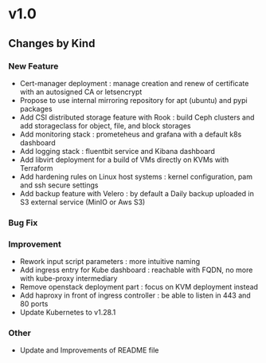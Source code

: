 # v1.0

## Changes by Kind

### New Feature

- Cert-manager deployment : manage creation and renew of certificate with an autosigned CA or letsencrypt
- Propose to use internal mirroring repository for apt (ubuntu) and pypi packages
- Add CSI distributed storage feature with Rook : build Ceph clusters and add storageclass for object, file, and block storages
- Add monitoring stack : prometeheus and grafana with a default k8s dashboard
- Add logging stack : fluentbit service and Kibana dashboard
- Add libvirt deployment for a build of VMs directly on KVMs with Terraform
- Add hardening rules on Linux host systems : kernel configuration, pam and ssh secure settings
- Add backup feature with Velero : by default a Daily backup uploaded in S3 external service (MinIO or Aws S3)

### Bug Fix

### Improvement

- Rework input script parameters : more intuitive naming
- Add ingress entry for Kube dashboard : reachable with FQDN, no more with kube-proxy intermediary
- Remove openstack deployment part : focus on KVM deployment instead
- Add haproxy in front of ingress controller : be able to listen in 443 and 80 ports
- Update Kubernetes to v1.28.1

### Other

- Update and Improvements of README file

